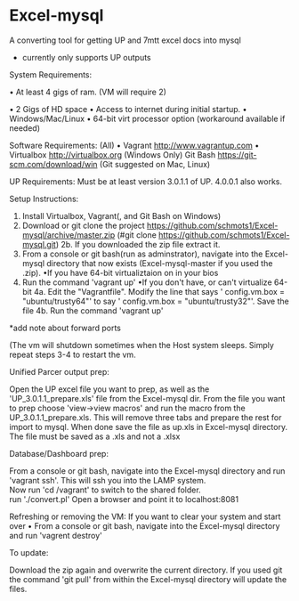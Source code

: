 # Excel-mysql
A converting tool for getting UP and 7mtt excel docs into mysql
* currently only supports UP outputs


System Requirements:

  • At least 4 gigs of ram. (VM will require 2)

  • 2 Gigs of HD space
  • Access to internet during initial startup.
  • Windows/Mac/Linux
  • 64-bit virt processor option (workaround available if needed)

Software Requirements:
(All)
• Vagrant http://www.vagrantup.com
• Virtualbox http://virtualbox.org
(Windows Only)
Git Bash https://git-scm.com/download/win
(Git suggested on Mac, Linux)

UP Requirements:
Must be at least version 3.0.1.1 of UP.  4.0.0.1 also works.

Setup Instructions:

1. Install Virtualbox, Vagrant(, and Git Bash on Windows)
2. Download or git clone the project https://github.com/schmots1/Excel-mysql/archive/master.zip (#git clone https://github.com/schmots1/Excel-mysql.git)
2b. If you downloaded the zip file extract it.
3. From a console or git bash(run as adminstrator), navigate into the Excel-mysql directory that now exists (Excel-mysql-master if you used the .zip).
•If you have 64-bit virtualiztaion on in your bios
4. Run the command 'vagrant up'
•If you don't have, or can't virtualize 64-bit
4a. Edit the "Vagrantfile".  Modify the line that says '   config.vm.box = "ubuntu/trusty64"' to say '   config.vm.box = "ubuntu/trusty32"'.  Save the file
4b. Run the command 'vagrant up'

*add note about forward ports

(The vm will shutdown sometimes when the Host system sleeps.  Simply repeat steps 3-4 to restart the vm.

Unified Parcer output prep:

Open the UP excel file you want to prep, as well as the 'UP_3.0.1.1_prepare.xls' file from the Excel-mysql dir.  From the file you want to prep choose 'view->view macros' and run the macro from the UP_3.0.1.1_prepare.xls.  This will remove three tabs and prepare the rest for import to mysql.  When done save the file as up.xls in Excel-mysql directory.  The file must be saved as a .xls and not a .xlsx

Database/Dashboard prep:

From a console or git bash, navigate into the Excel-mysql directory and run 'vagrant ssh'.  This will ssh you into the LAMP system.  
Now run 'cd /vagrant' to switch to the shared folder.  
run './convert.pl'
Open a browser and point it to localhost:8081

Refreshing or removing the VM:
If you want to clear your system and start over
• From a console or git bash, navigate into the Excel-mysql directory and run 'vagrent destroy'

To update:

Download the zip again and overwrite the current directory.  If you used git the command 'git pull' from within the Excel-mysql directory will update the files.
